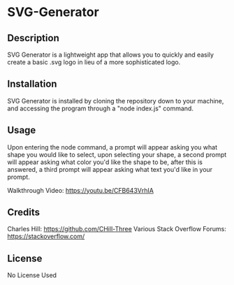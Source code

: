 # SVG-Generator

## Description

SVG Generator is a lightweight app that allows you to quickly and easily create a basic .svg logo in lieu of a more sophisticated logo.

## Installation

SVG Generator is installed by cloning the repository down to your machine, and accessing the program through a "node index.js" command.

## Usage

Upon entering the node command, a prompt will appear asking you what shape you would like to select, upon selecting your shape, a second prompt will appear asking what color you'd like the shape to be, after this is answered, a third prompt will appear asking what text you'd like in your prompt.

Walkthrough Video: https://youtu.be/CFB643VrhIA

## Credits

Charles Hill: https://github.com/CHill-Three
Various Stack Overflow Forums: https://stackoverflow.com/

## License

No License Used